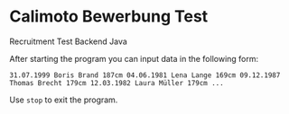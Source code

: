 # Calimoto Bewerbung Test

Recruitment Test Backend Java

After starting the program you can input data in the following form:

`31.07.1999 Boris Brand 187cm 04.06.1981 Lena Lange 169cm 09.12.1987 Thomas Brecht 179cm 12.03.1982 Laura Müller 179cm ...`

Use `stop` to exit the program.